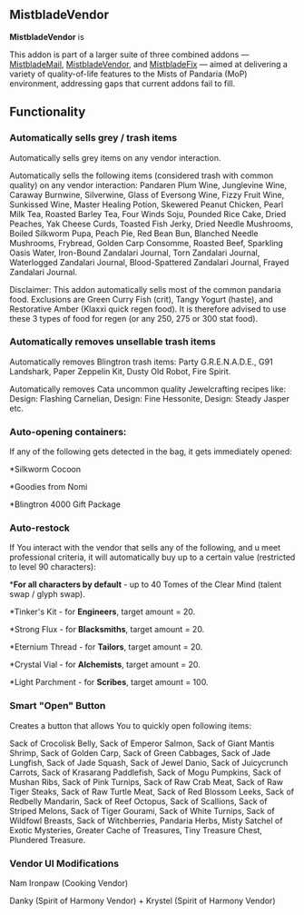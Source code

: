 ## MistbladeVendor

**MistbladeVendor** is 

This addon is part of a larger suite of three combined addons — [MistbladeMail](https://github.com/KeseeX/_MistbladeMail), [MistbladeVendor](https://github.com/KeseeX/_MistbladeVendor), and [MistbladeFix](https://github.com/KeseeX/_MistbladeFix) — aimed at delivering a variety of quality-of-life features to the Mists of Pandaria (MoP) environment, addressing gaps that current addons fail to fill.

## Functionality

### Automatically sells grey / trash items

Automatically sells grey items on any vendor interaction.

Automatically sells the following items (considered trash with common quality) on any vendor interaction: Pandaren Plum Wine, Junglevine Wine, Caraway Burnwine, Silverwine, Glass of Eversong Wine, Fizzy Fruit Wine, Sunkissed Wine, Master Healing Potion, Skewered Peanut Chicken, Pearl Milk Tea, Roasted Barley Tea, Four Winds Soju, Pounded Rice Cake, Dried Peaches, Yak Cheese Curds, Toasted Fish Jerky, Dried Needle Mushrooms, Boiled Silkworm Pupa, Peach Pie, Red Bean Bun, Blanched Needle Mushrooms, Frybread, Golden Carp Consomme, Roasted Beef, Sparkling Oasis Water, Iron-Bound Zandalari Journal, Torn Zandalari Journal,  Waterlogged Zandalari Journal, Blood-Spattered Zandalari Journal, Frayed Zandalari Journal.

Disclaimer: This addon automatically sells most of the common pandaria food. Exclusions are Green Curry Fish (crit), Tangy Yogurt (haste), and Restorative Amber (Klaxxi quick regen food). It is therefore advised to use these 3 types of food for regen (or any 250, 275 or 300 stat food).

### Automatically removes unsellable trash items

Automatically removes Blingtron trash items: Party G.R.E.N.A.D.E., G91 Landshark, Paper Zeppelin Kit, Dusty Old Robot, Fire Spirit.

Automatically removes Cata uncommon quality Jewelcrafting recipes like: Design: Flashing Carnelian, Design: Fine Hessonite, Design: Steady Jasper etc.

### Auto-opening containers:

If any of the following gets detected in the bag, it gets immediately opened:

*Silkworm Cocoon

*Goodies from Nomi

*Blingtron 4000 Gift Package

### Auto-restock

If You interact with the vendor that sells any of the following, and u meet professional criteria, it will automatically buy up to a certain value (restricted to level 90 characters):

***For all characters by default** - up to 40 Tomes of the Clear Mind (talent swap / glyph swap).

*Tinker's Kit - for **Engineers**, target amount = 20.

*Strong Flux - for **Blacksmiths**, target amount = 20.

*Eternium Thread - for **Tailors**, target amount = 20.

*Crystal Vial - for **Alchemists**, target amount = 20.

*Light Parchment - for **Scribes**, target amount = 100.

### Smart "Open" Button

Creates a button that allows You to quickly open following items:

Sack of Crocolisk Belly, Sack of Emperor Salmon, Sack of Giant Mantis Shrimp, Sack of Golden Carp, Sack of Green Cabbages, Sack of Jade Lungfish, Sack of Jade Squash, Sack of Jewel Danio, Sack of Juicycrunch Carrots, Sack of Krasarang Paddlefish, Sack of Mogu Pumpkins, Sack of Mushan Ribs, Sack of Pink Turnips, Sack of Raw Crab Meat, Sack of Raw Tiger Steaks, Sack of Raw Turtle Meat, Sack of Red Blossom Leeks, Sack of Redbelly Mandarin, Sack of Reef Octopus, Sack of Scallions, Sack of Striped Melons, Sack of Tiger Gourami, Sack of White Turnips, Sack of Wildfowl Breasts, Sack of Witchberries, Pandaria Herbs, Misty Satchel of Exotic Mysteries, Greater Cache of Treasures, Tiny Treasure Chest, Plundered Treasure.

### Vendor UI Modifications

Nam Ironpaw (Cooking Vendor)

Danky (Spirit of Harmony Vendor) + Krystel (Spirit of Harmony Vendor)


